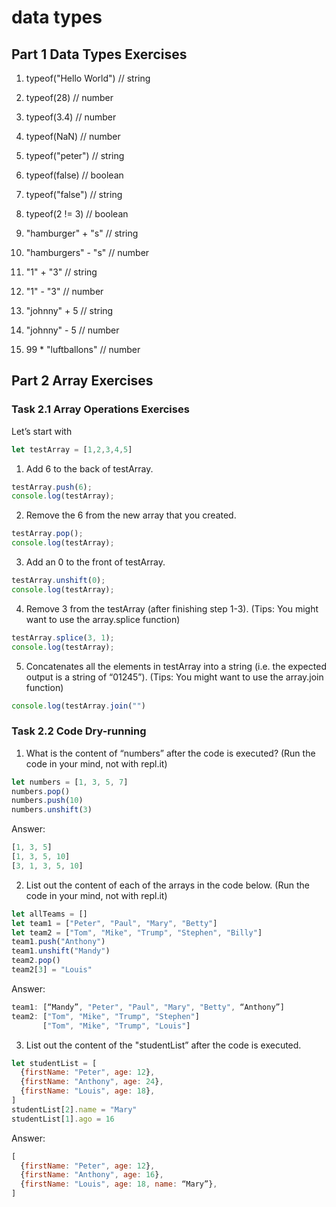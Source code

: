 # data types

## Part 1 Data Types Exercises

1. typeof("Hello World")
// string

2. typeof(28)
// number

3. typeof(3.4)
// number

4. typeof(NaN)
// number

5. typeof("peter")
// string

6. typeof(false)
// boolean

7. typeof("false")
// string

8. typeof(2 != 3)
// boolean

9. "hamburger" + "s"
// string

10. "hamburgers" - "s"
// number

11. "1" + "3"
// string

12. "1" - "3"
// number

13. "johnny" + 5
// string

14. "johnny" - 5
// number

15. 99 * "luftballons"
// number

## Part 2 Array Exercises

### Task 2.1 Array Operations Exercises

Let’s start with
```js
let testArray = [1,2,3,4,5]
```

1. Add 6 to the back of testArray.
```js
testArray.push(6);
console.log(testArray);
```

2. Remove the 6 from the new array that you created.
```js
testArray.pop();
console.log(testArray);
```

3. Add an 0 to the front of testArray.
```js
testArray.unshift(0);
console.log(testArray);
```

4. Remove 3 from the testArray (after finishing step 1-3). (Tips: You might want to use the array.splice function)
```js
testArray.splice(3, 1);
console.log(testArray);
```

5. Concatenates all the elements in testArray into a string (i.e. the expected output is a string of “01245”). (Tips: You might want to use the array.join function)
```js
console.log(testArray.join("")
```

### Task 2.2 Code Dry-running

1. What is the content of “numbers” after the code is executed? (Run the code in your mind, not with repl.it)
```js
let numbers = [1, 3, 5, 7]
numbers.pop()
numbers.push(10)
numbers.unshift(3)
```

Answer:
```js
[1, 3, 5]
[1, 3, 5, 10]
[3, 1, 3, 5, 10]
```

2. List out the content of each of the arrays in the code below. (Run the code in your mind, not with repl.it)
```js
let allTeams = []
let team1 = ["Peter", "Paul", "Mary", "Betty"]
let team2 = ["Tom", "Mike", "Trump", "Stephen", "Billy"]
team1.push("Anthony")
team1.unshift("Mandy")
team2.pop()
team2[3] = "Louis"
```

Answer:
```js
team1: [“Mandy”, "Peter", "Paul", "Mary", "Betty", “Anthony”]
team2: ["Tom", "Mike", "Trump", "Stephen"]
       ["Tom", "Mike", "Trump", "Louis"]
```

3. List out the content of the "studentList” after the code is executed.
```js
let studentList = [
  {firstName: "Peter", age: 12},
  {firstName: "Anthony", age: 24},
  {firstName: "Louis", age: 18},
]
studentList[2].name = "Mary"
studentList[1].ago = 16
```

Answer:
```js
[
  {firstName: "Peter", age: 12},
  {firstName: "Anthony", age: 16},
  {firstName: "Louis", age: 18, name: “Mary”},
]
```
